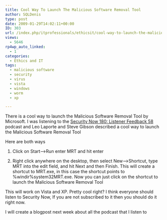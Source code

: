 ```yaml
---
title: Cool Way To Launch The Malicious Software Removal Tool
author: SQLDenis
type: post
date: 2009-01-29T14:02:11+00:00
ID: 303
url: /index.php/itprofessionals/ethicsit/cool-way-to-launch-the-malicious-softwar/
views:
  - 5646
rp4wp_auto_linked:
  - 1
categories:
  - Ethics and IT
tags:
  - malicious software
  - security
  - virus
  - vista
  - windows
  - worm
  - xp

---
```

There is a cool way to launch the Malicious Software Removal Tool by Microsoft. I was listening to the [Security Now 180: Listener Feedback 58][1] podcast and Leo Laporte and Steve Gibson described a cool way to launch the Malicious Software Removal Tool

Here are both ways
  
1) Click on Start&#8211;>Run enter MRT and hit enter

2) Right click anywhere on the desktop, then select New&#8211;>Shortcut, type MRT into the edit field, and hit Next and then Finish. This will create a shortcut to MRT.exe, in this case the shortcut points to %windir%system32MRT.exe. Now you can just click on the shortcut to launch the Malicious Software Removal Tool

This will work on Vista and XP. Pretty cool right? I think everyone should listen to Security Now, If you are not subscribed to it then you should do it right now.

I will create a blogpost next week about all the podcast that I listen to

 [1]: http://twit.tv/sn180